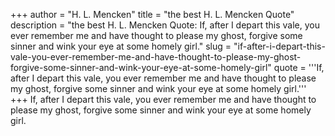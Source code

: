 +++
author = "H. L. Mencken"
title = "the best H. L. Mencken Quote"
description = "the best H. L. Mencken Quote: If, after I depart this vale, you ever remember me and have thought to please my ghost, forgive some sinner and wink your eye at some homely girl."
slug = "if-after-i-depart-this-vale-you-ever-remember-me-and-have-thought-to-please-my-ghost-forgive-some-sinner-and-wink-your-eye-at-some-homely-girl"
quote = '''If, after I depart this vale, you ever remember me and have thought to please my ghost, forgive some sinner and wink your eye at some homely girl.'''
+++
If, after I depart this vale, you ever remember me and have thought to please my ghost, forgive some sinner and wink your eye at some homely girl.
